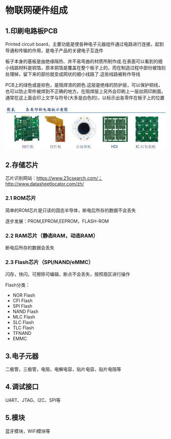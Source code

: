 # 物联网硬件组成



## 1.印刷电路板PCB

Printed circuit board，主要功能是使各种电子元器组件通过电路进行连接，起到导通和传输的作用，是电子产品的关键电子互连件

板子本身的基板是由绝缘隔热、并不易弯曲的材质所制作成.在表面可以看到的细小线路材料是铜箔，原本铜箔是覆盖在整个板子上的，而在制造过程中部份被蚀刻处理掉，留下来的部份就变成网状的细小线路了.这些线路被称作导线

PCB上的绿色或是棕色，是阻焊漆的颜色.这层是绝缘的防护层，可以保护铜线，也可以防止零件被焊到不正确的地方。在阻焊层上另外会印刷上一层丝网印刷面。通常在这上面会印上文字与符号(大多是白色的)，以标示出各零件在板子上的位置

![img](./assets/1.物联网硬件组成/v2-3ee01a161ce18d7efeb65d4fc62bec69_r.jpg)

## 2.存储芯片

芯片识别网站：https://www.21icsearch.com/；http://www.datasheetlocator.com/zh/

### 2.1 ROM芯片

简单的ROM芯片是只读的固态半导体，断电后所存的数据不会丢失

逐步发展：PROM,EPROM,EEPROM，FLASH-ROM

### 2.2 RAM芯片（静态RAM，动态RAM）

断电后所存的数据会丢失

### 2.3 Flash芯片（SPI/NAND/eMMC）

闪存，快闪，可擦除可编辑，断点不会丢失，按照扇区进行操作

Flash分类：

- NOR Flash
- CFI Flash
- SPI Flash
- NAND Flash
- MLC Flash
- SLC Flash
- TLC Flash
- TFNAND
- EMMC



## 3.电子元器

二极管，三极管，电阻，电解电容，贴片电容，贴片电阻等



## 4.调试接口

UART、JTAG、I2C、SPI等



## 5.模块

蓝牙模块，WiFi模块等

